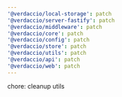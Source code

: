 ```yaml
---
'@verdaccio/local-storage': patch
'@verdaccio/server-fastify': patch
'@verdaccio/middleware': patch
'@verdaccio/core': patch
'@verdaccio/config': patch
'@verdaccio/store': patch
'@verdaccio/utils': patch
'@verdaccio/api': patch
'@verdaccio/web': patch
---
```


chore: cleanup utils
